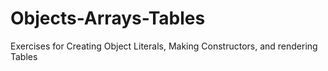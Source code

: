 # Objects-Arrays-Tables

Exercises for Creating Object Literals, Making Constructors, and rendering Tables
